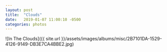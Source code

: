 ```yaml
---
layout: post
title:  "Clouds"
date:   2019-01-07 11:00:10 -0500
categories: photos
---
```


![In The Clouds]({{ site.url }}/assets/images/albums/misc/2B7101DA-1529-4126-9149-DB3E7CA4BBE2.jpg)
